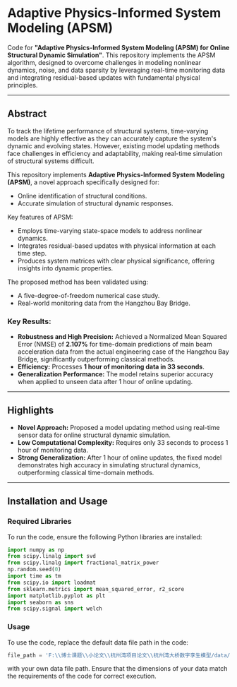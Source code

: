 # Adaptive Physics-Informed System Modeling (APSM)

Code for **"Adaptive Physics-Informed System Modeling (APSM) for Online Structural Dynamic Simulation"**. This repository implements the APSM algorithm, designed to overcome challenges in modeling nonlinear dynamics, noise, and data sparsity by leveraging real-time monitoring data and integrating residual-based updates with fundamental physical principles.

---

## Abstract

To track the lifetime performance of structural systems, time-varying models are highly effective as they can accurately capture the system's dynamic and evolving states. However, existing model updating methods face challenges in efficiency and adaptability, making real-time simulation of structural systems difficult.

This repository implements **Adaptive Physics-Informed System Modeling (APSM)**, a novel approach specifically designed for:
- Online identification of structural conditions.
- Accurate simulation of structural dynamic responses.

Key features of APSM:
- Employs time-varying state-space models to address nonlinear dynamics.
- Integrates residual-based updates with physical information at each time step.
- Produces system matrices with clear physical significance, offering insights into dynamic properties.

The proposed method has been validated using:
- A five-degree-of-freedom numerical case study.
- Real-world monitoring data from the Hangzhou Bay Bridge.

### Key Results:
- **Robustness and High Precision:** Achieved a Normalized Mean Squared Error (NMSE) of **2.107%** for time-domain predictions of main beam acceleration data from the actual engineering case of the Hangzhou Bay Bridge, significantly outperforming classical methods.
- **Efficiency:** Processes **1 hour of monitoring data in 33 seconds**.
- **Generalization Performance:** The model retains superior accuracy when applied to unseen data after 1 hour of online updating.

---

## Highlights
- **Novel Approach:** Proposed a model updating method using real-time sensor data for online structural dynamic simulation.
- **Low Computational Complexity:** Requires only 33 seconds to process 1 hour of monitoring data.
- **Strong Generalization:** After 1 hour of online updates, the fixed model demonstrates high accuracy in simulating structural dynamics, outperforming classical time-domain methods.

---

## Installation and Usage

### Required Libraries
To run the code, ensure the following Python libraries are installed:

```python
import numpy as np
from scipy.linalg import svd
from scipy.linalg import fractional_matrix_power
np.random.seed(0)
import time as tm
from scipy.io import loadmat
from sklearn.metrics import mean_squared_error, r2_score
import matplotlib.pyplot as plt
import seaborn as sns
from scipy.signal import welch
```

### Usage
To use the code, replace the default data file path in the code:

```python
file_path = 'F:\\博士课题\\小论文\\杭州湾项目论文\\杭州湾大桥数字孪生模型/data/2015-11-01 00-01-filtered_data.mat'
```

with your own data file path. Ensure that the dimensions of your data match the requirements of the code for correct execution.


